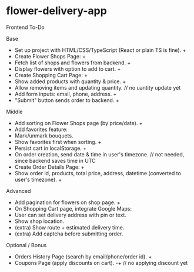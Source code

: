 # flower-delivery-app

Frontend To-Do

Base

- Set up project with HTML/CSS/TypeScript (React or plain TS is fine). +
- Create Flower Shops Page: +
- Fetch list of shops and flowers from backend. +
- Display flowers with option to add to cart. +
- Create Shopping Cart Page: +
- Show added products with quantity & price. +
- Allow removing items and updating quantity. // no uantity update yet
- Add form inputs: email, phone, address. +
- "Submit" button sends order to backend. +

Middle

- Add sorting on Flower Shops page (by price/date). +
- Add favorites feature:
- Mark/unmark bouquets.
- Show favorites first when sorting. +
- Persist cart in localStorage. +
- On order creation, send date & time in user's timezone. // not needed, since backend saves time in UTC
- Create Order Details Page: +
- Show order id, products, total price, address, datetime (converted to user's timezone). +

Advanced

- Add pagination for flowers on shop page. +
- On Shopping Cart page, integrate Google Maps:
- User can set delivery address with pin or text.
- Show shop location.
- (extra) Show route + estimated delivery time.
- (extra) Add captcha before submitting order.

Optional / Bonus

- Orders History Page (search by email/phone/order id). +
- Coupons Page (apply discounts on cart). -+ // no applying discount yet
